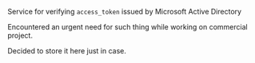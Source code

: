 Service for verifying `access_token` issued by Microsoft Active Directory

Encountered an urgent need for such thing while working on commercial project.

Decided to store it here just in case.
